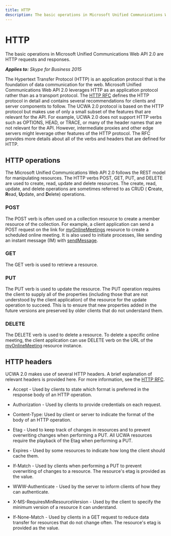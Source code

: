 ```yaml
---
title: HTTP
description: The basic operations in Microsoft Unified Communications Web API 2.0 are HTTP requests and responses.
---
```

# HTTP
The basic operations in Microsoft Unified Communications Web API 2.0 are HTTP requests and responses.


 _**Applies to:** Skype for Business 2015_

The Hypertext Transfer Protocol (HTTP) is an application protocol that is the foundation of data communication for the web. Microsoft Unified Communications Web API 2.0 leverages HTTP as an application protocol rather than as a transport protocol. The [HTTP RFC](http://www.w3.org/Protocols/rfc2616/rfc2616.mdl) defines the HTTP protocol in detail and contains several recommendations for clients and server components to follow. The UCWA 2.0 protocol is based on the HTTP protocol but makes use of only a small subset of the features that are relevant for the API. For example, UCWA 2.0 does not support HTTP verbs such as OPTIONS, HEAD, or TRACE, or many of the header names that are not relevant for the API. However, intermediate proxies and other edge servers might leverage other features of the HTTP protocol. The RFC provides more details about all of the verbs and headers that are defined for HTTP.


## HTTP operations

The Microsoft Unified Communications Web API 2.0 follows the REST model for manipulating resources. The HTTP verbs POST, GET, PUT, and DELETE are used to create, read, update and delete resources. The create, read, update, and delete operations are sometimes referred to as CRUD ( **C**reate, **R**ead, **U**pdate, and **D**elete) operations.


### POST

The POST verb is often used on a collection resource to create a member resource of the collection. For example, a client application can send a POST request on the link for [myOnlineMeetings](myOnlineMeetings_ref.md) resource to create a scheduled online meeting. It is also used to initiate processes, like sending an instant message (IM) with [sendMessage](sendMessage_ref.md).


### GET

The GET verb is used to retrieve a resource.


### PUT

The PUT verb is used to update the resource. The PUT operation requires the client to supply all of the properties (including those that are not understood by the client application) of the resource for the update operation to succeed. This is to ensure that new properties added in the future versions are preserved by older clients that do not understand them.


### DELETE

The DELETE verb is used to delete a resource. To delete a specific online meeting, the client application can use DELETE verb on the URL of the [myOnlineMeeting](myOnlineMeeting_ref.md) resource instance.


## HTTP headers

UCWA 2.0 makes use of several HTTP headers. A brief explanation of relevant headers is provided here. For more information, see the [HTTP RFC](http://www.w3.org/Protocols/rfc2616/rfc2616.mdl).


- Accept - Used by clients to state which format is preferred in the response body of an HTTP operation.
 
- Authorization - Used by clients to provide credentials on each request.
 
- Content-Type: Used by client or server to indicate the format of the body of an HTTP operation.
 
- Etag - Used to keep track of changes in resources and to prevent overwriting changes when performing a PUT. All UCWA resources require the playback of the Etag when performing a PUT. 
 
- Expires - Used by some resources to indicate how long the client should cache them.
 
- If-Match - Used by clients when performing a PUT to prevent overwriting of changes to a resource. The resource's etag is provided as the value.
 
- WWW-Authenticate - Used by the server to inform clients of how they can authenticate. 
 
- X-MS-RequiresMinResourceVersion - Used by the client to specify the minimum version of a resource it can understand.
 
- If-None-Match - Used by clients in a GET request to reduce data transfer for resources that do not change often. The resource's etag is provided as the value.
 

